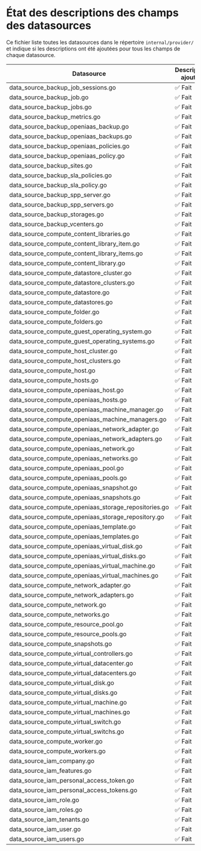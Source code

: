 # État des descriptions des champs des datasources

Ce fichier liste toutes les datasources dans le répertoire `internal/provider/` et indique si les descriptions ont été ajoutées pour tous les champs de chaque datasource.

| Datasource | Descriptions ajoutées |
|------------|----------------------|
| data_source_backup_job_sessions.go | ✅ Fait |
| data_source_backup_job.go | ✅ Fait |
| data_source_backup_jobs.go | ✅ Fait |
| data_source_backup_metrics.go | ✅ Fait |
| data_source_backup_openiaas_backup.go | ✅ Fait |
| data_source_backup_openiaas_backups.go | ✅ Fait |
| data_source_backup_openiaas_policies.go | ✅ Fait |
| data_source_backup_openiaas_policy.go | ✅ Fait |
| data_source_backup_sites.go | ✅ Fait |
| data_source_backup_sla_policies.go | ✅ Fait |
| data_source_backup_sla_policy.go | ✅ Fait |
| data_source_backup_spp_server.go | ✅ Fait |
| data_source_backup_spp_servers.go | ✅ Fait |
| data_source_backup_storages.go | ✅ Fait |
| data_source_backup_vcenters.go | ✅ Fait |
| data_source_compute_content_libraries.go | ✅ Fait |
| data_source_compute_content_library_item.go | ✅ Fait |
| data_source_compute_content_library_items.go | ✅ Fait |
| data_source_compute_content_library.go | ✅ Fait |
| data_source_compute_datastore_cluster.go | ✅ Fait |
| data_source_compute_datastore_clusters.go | ✅ Fait |
| data_source_compute_datastore.go | ✅ Fait |
| data_source_compute_datastores.go | ✅ Fait |
| data_source_compute_folder.go | ✅ Fait |
| data_source_compute_folders.go | ✅ Fait |
| data_source_compute_guest_operating_system.go | ✅ Fait |
| data_source_compute_guest_operating_systems.go | ✅ Fait |
| data_source_compute_host_cluster.go | ✅ Fait |
| data_source_compute_host_clusters.go | ✅ Fait |
| data_source_compute_host.go | ✅ Fait |
| data_source_compute_hosts.go | ✅ Fait |
| data_source_compute_openiaas_host.go | ✅ Fait |
| data_source_compute_openiaas_hosts.go | ✅ Fait |
| data_source_compute_openiaas_machine_manager.go | ✅ Fait |
| data_source_compute_openiaas_machine_managers.go | ✅ Fait |
| data_source_compute_openiaas_network_adapter.go | ✅ Fait |
| data_source_compute_openiaas_network_adapters.go | ✅ Fait |
| data_source_compute_openiaas_network.go | ✅ Fait |
| data_source_compute_openiaas_networks.go | ✅ Fait |
| data_source_compute_openiaas_pool.go | ✅ Fait |
| data_source_compute_openiaas_pools.go | ✅ Fait |
| data_source_compute_openiaas_snapshot.go | ✅ Fait |
| data_source_compute_openiaas_snapshots.go | ✅ Fait |
| data_source_compute_openiaas_storage_repositories.go | ✅ Fait |
| data_source_compute_openiaas_storage_repository.go | ✅ Fait |
| data_source_compute_openiaas_template.go | ✅ Fait |
| data_source_compute_openiaas_templates.go | ✅ Fait |
| data_source_compute_openiaas_virtual_disk.go | ✅ Fait |
| data_source_compute_openiaas_virtual_disks.go | ✅ Fait |
| data_source_compute_openiaas_virtual_machine.go | ✅ Fait |
| data_source_compute_openiaas_virtual_machines.go | ✅ Fait |
| data_source_compute_network_adapter.go | ✅ Fait |
| data_source_compute_network_adapters.go | ✅ Fait |
| data_source_compute_network.go | ✅ Fait |
| data_source_compute_networks.go | ✅ Fait |
| data_source_compute_resource_pool.go | ✅ Fait |
| data_source_compute_resource_pools.go | ✅ Fait |
| data_source_compute_snapshots.go | ✅ Fait |
| data_source_compute_virtual_controllers.go | ✅ Fait |
| data_source_compute_virtual_datacenter.go | ✅ Fait |
| data_source_compute_virtual_datacenters.go | ✅ Fait |
| data_source_compute_virtual_disk.go | ✅ Fait |
| data_source_compute_virtual_disks.go | ✅ Fait |
| data_source_compute_virtual_machine.go | ✅ Fait |
| data_source_compute_virtual_machines.go | ✅ Fait |
| data_source_compute_virtual_switch.go | ✅ Fait |
| data_source_compute_virtual_switchs.go | ✅ Fait |
| data_source_compute_worker.go | ✅ Fait |
| data_source_compute_workers.go | ✅ Fait |
| data_source_iam_company.go | ✅ Fait |
| data_source_iam_features.go | ✅ Fait |
| data_source_iam_personal_access_token.go | ✅ Fait |
| data_source_iam_personal_access_tokens.go | ✅ Fait |
| data_source_iam_role.go | ✅ Fait |
| data_source_iam_roles.go | ✅ Fait |
| data_source_iam_tenants.go | ✅ Fait |
| data_source_iam_user.go | ✅ Fait |
| data_source_iam_users.go | ✅ Fait |
